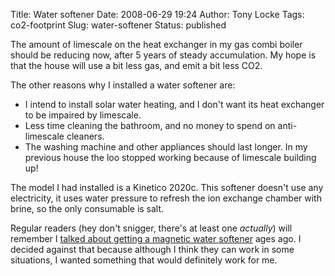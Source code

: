 Title: Water softener
Date: 2008-06-29 19:24
Author: Tony Locke
Tags: co2-footprint
Slug: water-softener
Status: published

The amount of limescale on the heat exchanger in my gas combi boiler should be reducing now, after 5 years of steady accumulation. My hope is that the house will use a bit less gas, and emit a bit less CO2.  
  
The other reasons why I installed a water softener are:  

-   I intend to install solar water heating, and I don't want its heat exchanger to be impaired by limescale.
-   Less time cleaning the bathroom, and no money to spend on anti-limescale cleaners.
-   The washing machine and other appliances should last longer. In my previous house the loo stopped working because of limescale building up!  

The model I had installed is a Kinetico 2020c. This softener doesn't use any electricity, it uses water pressure to refresh the ion exchange chamber with brine, so the only consumable is salt.  
  
Regular readers (hey don't snigger, there's at least one *actually*) will
remember I
[talked about getting a magnetic water softener]({filename}scale-of-problem.md) ages ago. I decided against that because although I think they can work in some situations, I wanted something that would definitely work for me.

